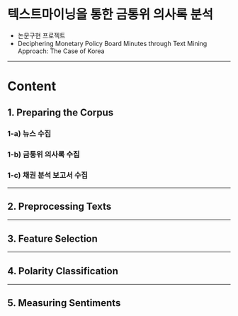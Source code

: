 # 텍스트마이닝을 통한 금통위 의사록 분석
- 논문구현 프로젝트 
- Deciphering Monetary Policy Board Minutes through Text Mining Approach: The Case of Korea

---

# Content

## 1. Preparing the Corpus

### 1-a) 뉴스 수집

### 1-b) 금통위 의사록 수집

### 1-c) 채권 분석 보고서 수집

---

## 2. Preprocessing Texts

---

## 3. Feature Selection

---

## 4. Polarity Classification

---

## 5. Measuring Sentiments

